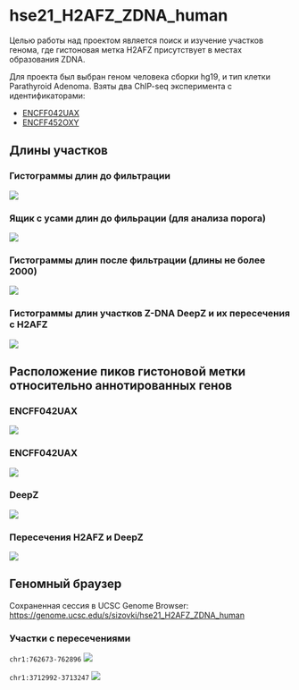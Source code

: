 # hse21_H2AFZ_ZDNA_human

Целью работы над проектом является поиск и изучение участков генома, где гистоновая метка H2AFZ присутствует в местах образования ZDNA.

Для проекта был выбран геном человека сборки hg19, и тип клетки Parathyroid Adenoma. Взяты два ChIP-seq эксперимента с идентификаторами:

- [ENCFF042UAX](https://www.encodeproject.org/files/ENCFF042UAX/)
- [ENCFF452OXY](https://www.encodeproject.org/files/ENCFF452OXY/)

## Длины участков

### Гистограммы длин до фильтрации
<img src="https://github.com/sizovk/hse21_H2AFZ_ZDNA_human/blob/main/images/len_hist.png?raw=true"/>

### Ящик с усами длин до фильрации (для анализа порога)
<img src="https://github.com/sizovk/hse21_H2AFZ_ZDNA_human/blob/main/images/len_boxplot.png?raw=true"/>

### Гистограммы длин после фильтрации (длины не более 2000)
<img src="https://github.com/sizovk/hse21_H2AFZ_ZDNA_human/blob/main/images/filtered_len_hist.png?raw=true"/>

### Гистограммы длин участков Z-DNA DeepZ и их пересечения с H2AFZ
<img src="https://github.com/sizovk/hse21_H2AFZ_ZDNA_human/blob/main/images/zdna_len_hist.png?raw=true"/>

## Расположение пиков гистоновой метки относительно аннотированных генов

### ENCFF042UAX
<img src="https://github.com/sizovk/hse21_H2AFZ_ZDNA_human/blob/main/images/chip_seeker_H2AFZ_parathyroid_adenoma_ENCFF042UAX_hg19_filtered.png?raw=true"/>

### ENCFF042UAX
<img src="https://github.com/sizovk/hse21_H2AFZ_ZDNA_human/blob/main/images/chip_seeker_H2AFZ_parathyroid_adenoma_ENCFF452OXY_hg19_filtered.png?raw=true"/>

### DeepZ
<img src="https://github.com/sizovk/hse21_H2AFZ_ZDNA_human/blob/main/images/chip_seeker.DeepZ.plotAnnoPie.png?raw=true"/>

### Пересечения H2AFZ и DeepZ
<img src="https://github.com/sizovk/hse21_H2AFZ_ZDNA_human/blob/main/images/chip_seeker_H2AFZ_parathyroid_adenoma_intersect_with_DeepZ_plotAnnoPie.png?raw=true">


## Геномный браузер
Сохраненная сессия в UCSC Genome Browser: https://genome.ucsc.edu/s/sizovki/hse21_H2AFZ_ZDNA_human

### Участки с пересечениями
`chr1:762673-762896`
<img src="https://github.com/sizovk/hse21_H2AFZ_ZDNA_human/blob/main/images/section_1.png?raw=true"/>

`chr1:3712992-3713247`
<img src="https://github.com/sizovk/hse21_H2AFZ_ZDNA_human/blob/main/images/section_2.png?raw=true"/>

